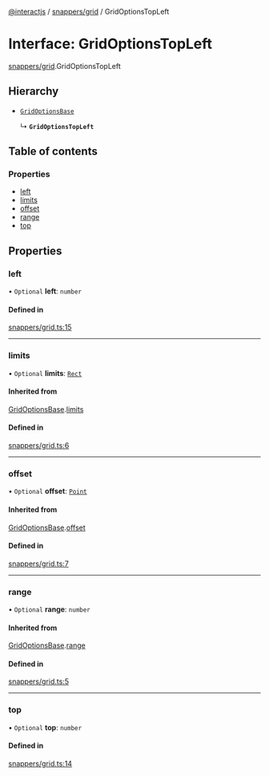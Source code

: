 [@interactjs](../README.md) / [snappers/grid](../modules/snappers_grid.md) / GridOptionsTopLeft

# Interface: GridOptionsTopLeft

[snappers/grid](../modules/snappers_grid.md).GridOptionsTopLeft

## Hierarchy

- [`GridOptionsBase`](snappers_grid.GridOptionsBase.md)

  ↳ **`GridOptionsTopLeft`**

## Table of contents

### Properties

- [left](snappers_grid.GridOptionsTopLeft.md#left)
- [limits](snappers_grid.GridOptionsTopLeft.md#limits)
- [offset](snappers_grid.GridOptionsTopLeft.md#offset)
- [range](snappers_grid.GridOptionsTopLeft.md#range)
- [top](snappers_grid.GridOptionsTopLeft.md#top)

## Properties

### left

• `Optional` **left**: `number`

#### Defined in

[snappers/grid.ts:15](https://github.com/taye/interact.js/blob/24fdee86/packages/@interactjs/snappers/grid.ts#L15)

___

### limits

• `Optional` **limits**: [`Rect`](core_types.Rect.md)

#### Inherited from

[GridOptionsBase](snappers_grid.GridOptionsBase.md).[limits](snappers_grid.GridOptionsBase.md#limits)

#### Defined in

[snappers/grid.ts:6](https://github.com/taye/interact.js/blob/24fdee86/packages/@interactjs/snappers/grid.ts#L6)

___

### offset

• `Optional` **offset**: [`Point`](core_types.Point.md)

#### Inherited from

[GridOptionsBase](snappers_grid.GridOptionsBase.md).[offset](snappers_grid.GridOptionsBase.md#offset)

#### Defined in

[snappers/grid.ts:7](https://github.com/taye/interact.js/blob/24fdee86/packages/@interactjs/snappers/grid.ts#L7)

___

### range

• `Optional` **range**: `number`

#### Inherited from

[GridOptionsBase](snappers_grid.GridOptionsBase.md).[range](snappers_grid.GridOptionsBase.md#range)

#### Defined in

[snappers/grid.ts:5](https://github.com/taye/interact.js/blob/24fdee86/packages/@interactjs/snappers/grid.ts#L5)

___

### top

• `Optional` **top**: `number`

#### Defined in

[snappers/grid.ts:14](https://github.com/taye/interact.js/blob/24fdee86/packages/@interactjs/snappers/grid.ts#L14)
